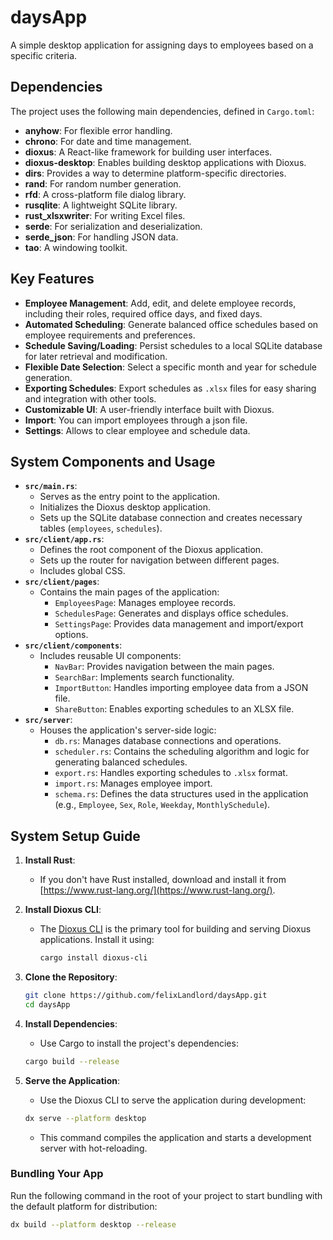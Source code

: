 # daysApp

A simple desktop application for assigning days to employees based on a specific criteria.


## Dependencies

The project uses the following main dependencies, defined in `Cargo.toml`:

- **anyhow**: For flexible error handling.
- **chrono**: For date and time management.
- **dioxus**: A React-like framework for building user interfaces.
- **dioxus-desktop**: Enables building desktop applications with Dioxus.
- **dirs**: Provides a way to determine platform-specific directories.
- **rand**: For random number generation.
- **rfd**: A cross-platform file dialog library.
- **rusqlite**: A lightweight SQLite library.
- **rust_xlsxwriter**: For writing Excel files.
- **serde**: For serialization and deserialization.
- **serde_json**: For handling JSON data.
- **tao**: A windowing toolkit.


## Key Features

- **Employee Management**: Add, edit, and delete employee records, including their roles, required office days, and fixed days.
- **Automated Scheduling**: Generate balanced office schedules based on employee requirements and preferences.
- **Schedule Saving/Loading**: Persist schedules to a local SQLite database for later retrieval and modification.
- **Flexible Date Selection**: Select a specific month and year for schedule generation.
- **Exporting Schedules**: Export schedules as `.xlsx` files for easy sharing and integration with other tools.
- **Customizable UI**: A user-friendly interface built with Dioxus.
- **Import**: You can import employees through a json file.
- **Settings**: Allows to clear employee and schedule data.


## System Components and Usage

-   **`src/main.rs`**:
    *   Serves as the entry point to the application.
    *   Initializes the Dioxus desktop application.
    *   Sets up the SQLite database connection and creates necessary tables (`employees`, `schedules`).
-   **`src/client/app.rs`**:
    *   Defines the root component of the Dioxus application.
    *   Sets up the router for navigation between different pages.
    *   Includes global CSS.
-   **`src/client/pages`**:
    *   Contains the main pages of the application:
        *   `EmployeesPage`: Manages employee records.
        *   `SchedulesPage`: Generates and displays office schedules.
        *   `SettingsPage`: Provides data management and import/export options.
-   **`src/client/components`**:
    *   Includes reusable UI components:
        *   `NavBar`: Provides navigation between the main pages.
        *   `SearchBar`: Implements search functionality.
        *   `ImportButton`: Handles importing employee data from a JSON file.
        *   `ShareButton`: Enables exporting schedules to an XLSX file.
-   **`src/server`**:
    *   Houses the application's server-side logic:
        *   `db.rs`: Manages database connections and operations.
        *   `scheduler.rs`: Contains the scheduling algorithm and logic for generating balanced schedules.
        *   `export.rs`: Handles exporting schedules to `.xlsx` format.
        *   `import.rs`: Manages employee import.
        *   `schema.rs`: Defines the data structures used in the application (e.g., `Employee`, `Sex`, `Role`, `Weekday`, `MonthlySchedule`).


## System Setup Guide

1.  **Install Rust**:

    *   If you don't have Rust installed, download and install it from [https://www.rust-lang.org/](https://www.rust-lang.org/).

2.  **Install Dioxus CLI**:

    *   The [Dioxus CLI](https://dioxuslabs.com/docs/0.6/reference/command_line_tool/) is the primary tool for building and serving Dioxus applications. Install it using:
        ```bash
        cargo install dioxus-cli
        ```

3.  **Clone the Repository**:

    ```bash
    git clone https://github.com/felixLandlord/daysApp.git
    cd daysApp
    ```

4.  **Install Dependencies**:

    *   Use Cargo to install the project's dependencies:

    ```bash
    cargo build --release
    ```

5.  **Serve the Application**:

    *   Use the Dioxus CLI to serve the application during development:

    ```bash
    dx serve --platform desktop
    ```

    *   This command compiles the application and starts a development server with hot-reloading.


### Bundling Your App

Run the following command in the root of your project to start bundling with the default platform for distribution:

```bash
dx build --platform desktop --release
```
